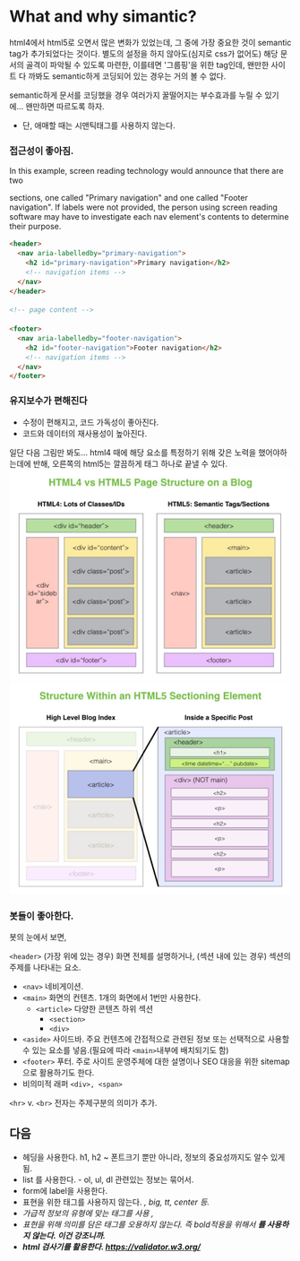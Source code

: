 # What and why simantic?

html4에서 html5로 오면서 많은 변화가 있었는데, 그 중에 가장 중요한 것이 semantic tag가 추가되었다는 것이다. 별도의 설정을 하지 않아도(심지로 css가 없어도) 해당 문서의 골격이 파악될 수 있도록 마련한, 이를테면 '그룹핑'을 위한 tag인데, 왠만한 사이트 다 까봐도 semantic하게 코딩되어 있는 경우는 거의 볼 수 없다. 

semantic하게 문서를 코딩했을 경우 여러가지 꿀떨어지는 부수효과를 누릴 수 있기에... 왠만하면 따르도록 하자. 
- 단, 애매할 때는 시맨틱태그를 사용하지 않는다.

### 접근성이 좋아짐.
In this example, screen reading technology would announce that there are two <nav> sections, one called "Primary navigation" and one called "Footer navigation". If labels were not provided, the person using screen reading software may have to investigate each nav element's contents to determine their purpose.
```html
<header>
  <nav aria-labelledby="primary-navigation">
    <h2 id="primary-navigation">Primary navigation</h2>
    <!-- navigation items -->
  </nav>
</header>

<!-- page content -->

<footer>
  <nav aria-labelledby="footer-navigation">
    <h2 id="footer-navigation">Footer navigation</h2>
    <!-- navigation items -->
  </nav>
</footer>

```

### 유지보수가 편해진다
- 수정이 편해지고, 코드 가독성이 좋아진다. 
- 코드와 데이터의 재사용성이 높아진다. 

일단 다음 그림만 봐도... html4 때에 해당 요소를 특정하기 위해 갖은 노력을 했어야하는데에 반해, 오른쪽의 html5는 깔끔하게 태그 하나로 끝낼 수 있다.
![](./img/html5_semantic_high.jpg)
![](./img/html5_semantic_specific.jpg)

### 봇들이 좋아한다.
봇의 눈에서 보면, 


```<header>``` (가장 위에 있는 경우) 화면 전체를 설명하거나, (섹션 내에 있는 경우) 섹션의 주제를 나타내는 요소. 
- ```<nav>``` 네비게이션.
- ```<main>``` 화면의 컨텐츠. 1개의 화면에서 1번만 사용한다.
  - ```<article>``` 다양한 콘텐츠 하위 섹션
    - ```<section>```
    - ```<div>```
- ```<aside>``` 사이드바. 주요 컨텐츠에 간접적으로 관련된 정보 또는 선택적으로 사용할 수 있는 요소를 넣음.(필요에 따라 ```<main>```내부에 배치되기도 함) 
- ```<footer>``` 푸터. 주로 사이트 운영주체에 대한 설명이나 SEO 대응을 위한 sitemap 으로 활용하기도 한다.
- 비의미적 래퍼 ```<div>, <span>```


```<hr>``` v. ```<br>``` 전자는 주제구분의 의미가 추가.

# 다음
- 헤딩을 사용한다. h1, h2 ~ 폰트크기 뿐만 아니라, 정보의 중요성까지도 알수 있게 됨.
- list 를 사용한다. - ol, ul, dl 관련있는 정보는 묶어서.
- form에 label을 사용한다. 
- 표현을 위한 태그를 사용하지 않는다. <i>, big, tt, center 등.
- 가급적 정보의 유형에 맞는 태그를 사용 <abbr>, <address>
- 표현을 위해 의미를 담은 태그를 오용하지 않는다. 즉 bold적용을 위해서 <strong>를 사용하지 않는다. 이건 강조니까.
- html 검사기를 활용한다. <https://validator.w3.org/>
